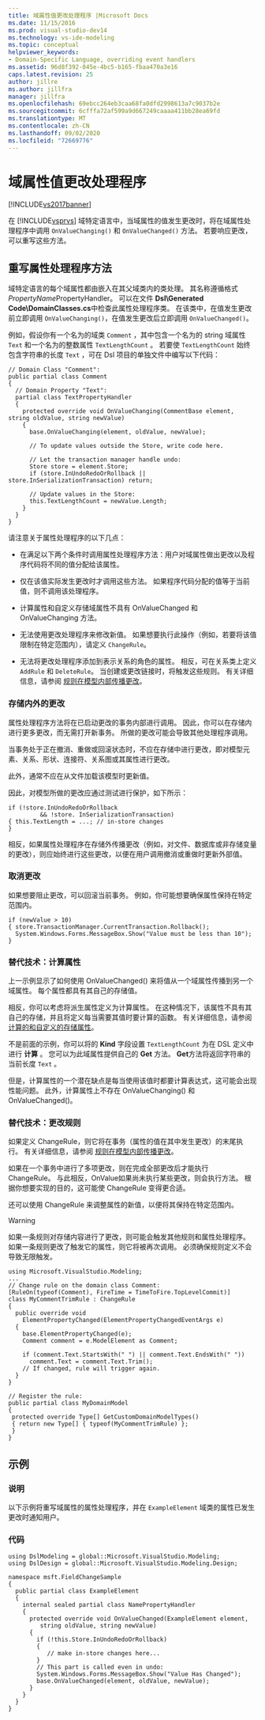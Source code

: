 ```yaml
---
title: 域属性值更改处理程序 |Microsoft Docs
ms.date: 11/15/2016
ms.prod: visual-studio-dev14
ms.technology: vs-ide-modeling
ms.topic: conceptual
helpviewer_keywords:
- Domain-Specific Language, overriding event handlers
ms.assetid: 96d8f392-045e-4bc5-b165-fbaa470a3e16
caps.latest.revision: 25
author: jillre
ms.author: jillfra
manager: jillfra
ms.openlocfilehash: 69ebcc264eb3caa68fa0dfd2998613a7c9037b2e
ms.sourcegitcommit: 6cfffa72af599a9d667249caaaa411bb28ea69fd
ms.translationtype: MT
ms.contentlocale: zh-CN
ms.lasthandoff: 09/02/2020
ms.locfileid: "72669776"
---
```

# <a name="domain-property-value-change-handlers"></a>域属性值更改处理程序
[!INCLUDE[vs2017banner](../includes/vs2017banner.md)]

在 [!INCLUDE[vsprvs](../includes/vsprvs-md.md)] 域特定语言中，当域属性的值发生更改时，将在域属性处理程序中调用 `OnValueChanging()` 和 `OnValueChanged()` 方法。 若要响应更改，可以重写这些方法。

## <a name="overriding-the-property-handler-methods"></a>重写属性处理程序方法
 域特定语言的每个域属性都由嵌入在其父域类内的类处理。 其名称遵循格式 *PropertyName*PropertyHandler。 可以在文件 **Dsl\Generated Code\DomainClasses.cs**中检查此属性处理程序类。 在该类中，在值发生更改前立即调用 `OnValueChanging()`，在值发生更改后立即调用 `OnValueChanged()`。

 例如，假设你有一个名为的域类 `Comment` ，其中包含一个名为的 string 域属性 `Text` 和一个名为的整数属性 `TextLengthCount` 。 若要使 `TextLengthCount` 始终包含字符串的长度 `Text` ，可在 Dsl 项目的单独文件中编写以下代码：

```
// Domain Class "Comment":
public partial class Comment
{
  // Domain Property "Text":
  partial class TextPropertyHandler
  {
    protected override void OnValueChanging(CommentBase element, string oldValue, string newValue)
    {
      base.OnValueChanging(element, oldValue, newValue);

      // To update values outside the Store, write code here.

      // Let the transaction manager handle undo:
      Store store = element.Store;
      if (store.InUndoRedoOrRollback || store.InSerializationTransaction) return;

      // Update values in the Store:
      this.TextLengthCount = newValue.Length;
    }
  }
}

```

 请注意关于属性处理程序的以下几点：

- 在满足以下两个条件时调用属性处理程序方法：用户对域属性做出更改以及程序代码将不同的值分配给该属性。

- 仅在该值实际发生更改时才调用这些方法。 如果程序代码分配的值等于当前值，则不调用该处理程序。

- 计算属性和自定义存储域属性不具有 OnValueChanged 和 OnValueChanging 方法。

- 无法使用更改处理程序来修改新值。 如果想要执行此操作（例如，若要将该值限制在特定范围内），请定义 `ChangeRule`。

- 无法将更改处理程序添加到表示关系的角色的属性。 相反，可在关系类上定义 `AddRule` 和 `DeleteRule`。 当创建或更改链接时，将触发这些规则。 有关详细信息，请参阅 [规则在模型内部传播更改](../modeling/rules-propagate-changes-within-the-model.md)。

### <a name="changes-in-and-out-of-the-store"></a>存储内外的更改
 属性处理程序方法将在已启动更改的事务内部进行调用。 因此，你可以在存储内进行更多更改，而无需打开新事务。 所做的更改可能会导致其他处理程序调用。

 当事务处于正在撤消、重做或回滚状态时，不应在存储中进行更改，即对模型元素、关系、形状、连接符、关系图或其属性进行更改。

 此外，通常不应在从文件加载该模型时更新值。

 因此，对模型所做的更改应通过测试进行保护，如下所示：

```
if (!store.InUndoRedoOrRollback
         && !store. InSerializationTransaction)
{ this.TextLength = ...; // in-store changes
}
```

 相反，如果属性处理程序在存储外传播更改（例如，对文件、数据库或非存储变量的更改），则应始终进行这些更改，以便在用户调用撤消或重做时更新外部值。

### <a name="canceling-a-change"></a>取消更改
 如果想要阻止更改，可以回滚当前事务。 例如，你可能想要确保属性保持在特定范围内。

```
if (newValue > 10)
{ store.TransactionManager.CurrentTransaction.Rollback();
  System.Windows.Forms.MessageBox.Show("Value must be less than 10");
}

```

### <a name="alternative-technique-calculated-properties"></a>替代技术：计算属性
 上一示例显示了如何使用 OnValueChanged() 来将值从一个域属性传播到另一个域属性。 每个属性都具有其自己的存储值。

 相反，你可以考虑将派生属性定义为计算属性。 在这种情况下，该属性不具有其自己的存储，并且将定义每当需要其值时要计算的函数。 有关详细信息，请参阅 [计算的和自定义的存储属性](../modeling/calculated-and-custom-storage-properties.md)。

 不是前面的示例，你可以将的 **Kind** 字段设置 `TextLengthCount` 为在 DSL 定义中进行 **计算** 。 您可以为此域属性提供自己的 **Get** 方法。 **Get**方法将返回字符串的当前长度 `Text` 。

 但是，计算属性的一个潜在缺点是每当使用该值时都要计算表达式，这可能会出现性能问题。 此外，计算属性上不存在 OnValueChanging() 和 OnValueChanged()。

### <a name="alternative-technique-change-rules"></a>替代技术：更改规则
 如果定义 ChangeRule，则它将在事务（属性的值在其中发生更改）的末尾执行。  有关详细信息，请参阅 [规则在模型内部传播更改](../modeling/rules-propagate-changes-within-the-model.md)。

 如果在一个事务中进行了多项更改，则在完成全部更改后才能执行 ChangeRule。 与此相反，OnValue如果尚未执行某些更改，则会执行方法。 根据你想要实现的目的，这可能使 ChangeRule 变得更合适。

 还可以使用 ChangeRule 来调整属性的新值，以便将其保持在特定范围内。

> [!WARNING]
> 如果一条规则对存储内容进行了更改，则可能会触发其他规则和属性处理程序。 如果一条规则更改了触发它的属性，则它将被再次调用。 必须确保规则定义不会导致无限触发。

```
using Microsoft.VisualStudio.Modeling;
...
// Change rule on the domain class Comment:
[RuleOn(typeof(Comment), FireTime = TimeToFire.TopLevelCommit)]
class MyCommentTrimRule : ChangeRule
{
  public override void
    ElementPropertyChanged(ElementPropertyChangedEventArgs e)
  {
    base.ElementPropertyChanged(e);
    Comment comment = e.ModelElement as Comment;

    if (comment.Text.StartsWith(" ") || comment.Text.EndsWith(" "))
      comment.Text = comment.Text.Trim();
    // If changed, rule will trigger again.
  }
}

// Register the rule:
public partial class MyDomainModel
{
 protected override Type[] GetCustomDomainModelTypes()
 { return new Type[] { typeof(MyCommentTrimRule) };
 }
}

```

## <a name="example"></a>示例

### <a name="description"></a>说明
 以下示例将重写域属性的属性处理程序，并在 `ExampleElement` 域类的属性已发生更改时通知用户。

### <a name="code"></a>代码

```
using DslModeling = global::Microsoft.VisualStudio.Modeling;
using DslDesign = global::Microsoft.VisualStudio.Modeling.Design;

namespace msft.FieldChangeSample
{
  public partial class ExampleElement
  {
    internal sealed partial class NamePropertyHandler
    {
      protected override void OnValueChanged(ExampleElement element,
         string oldValue, string newValue)
      {
        if (!this.Store.InUndoRedoOrRollback)
        {
           // make in-store changes here...
        }
        // This part is called even in undo:
        System.Windows.Forms.MessageBox.Show("Value Has Changed");
        base.OnValueChanged(element, oldValue, newValue);
      }
    }
  }
}
```
